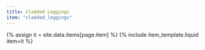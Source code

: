 ```yaml
---
title: Cladded Leggings
item: "cladded_leggings"
---
```


{% assign it = site.data.items[page.item] %}
{% include item_template.liquid item=it %}

